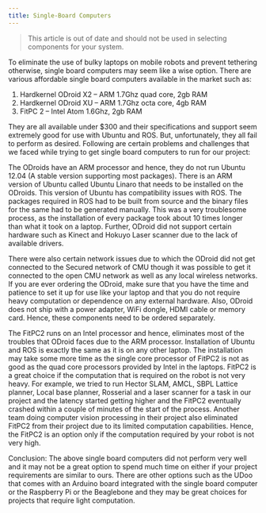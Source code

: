 ```yaml
---
title: Single-Board Computers
---
```


> This article is out of date and should not be used in selecting components for your system.

To eliminate the use of bulky laptops on mobile robots and prevent tethering otherwise, single board computers may seem like a wise option. There are various affordable single board computers available in the market such as:
1. Hardkernel ODroid X2 – ARM 1.7Ghz quad core, 2gb RAM
2. Hardkernel ODroid XU – ARM 1.7Ghz octa core, 4gb RAM
3. FitPC 2 – Intel Atom 1.6Ghz, 2gb RAM

They are all available under $300 and their specifications and support seem
extremely good for use with Ubuntu and ROS. But, unfortunately, they all fail to
perform as desired. Following are certain problems and challenges that we faced
while trying to get single board computers to run for our project:

The ODroids have an ARM processor and hence, they do not run Ubuntu 12.04 (A
stable version supporting most packages). There is an ARM version of Ubuntu called
Ubuntu Linaro that needs to be installed on the ODroids. This version of Ubuntu has compatibility issues with ROS. The packages required in ROS had to be built from
source and the binary files for the same had to be generated manually. This was a
very troublesome process, as the installation of every package took about 10 times
longer than what it took on a laptop. Further, ODroid did not support certain
hardware such as Kinect and Hokuyo Laser scanner due to the lack of available
drivers.

There were also certain network issues due to which the ODroid did not get
connected to the Secured network of CMU though it was possible to get it connected
to the open CMU network as well as any local wireless networks. If you are ever
ordering the ODroid, make sure that you have the time and patience to set it up for
use like your laptop and that you do not require heavy computation or dependence
on any external hardware. Also, ODroid does not ship with a power adapter, WiFi
dongle, HDMI cable or memory card. Hence, these components need to be ordered
separately.

The FitPC2 runs on an Intel processor and hence, eliminates most of the troubles
that ODroid faces due to the ARM processor. Installation of Ubuntu and ROS is
exactly the same as it is on any other laptop. The installation may take some more
time as the single core processor of FitPC2 is not as good as the quad core
processors provided by Intel in the laptops.
FitPC2 is a great choice if the computation that is required on the robot is not very heavy. For example, we tried
to run Hector SLAM, AMCL, SBPL Lattice planner, Local base planner, Rosserial and
a laser scanner for a task in our project and the latency started getting higher and
the FitPC2 eventually crashed within a couple of minutes of the start of the process.
Another team doing computer vision processing in their project also eliminated
FitPC2 from their project due to its limited computation capabilities. Hence, the
FitPC2 is an option only if the computation required by your robot is not very high.

Conclusion:
The above single board computers did not perform very well and it may not be a
great option to spend much time on either if your project requirements are similar
to ours. There are other options such as the UDoo that comes with an Arduino board
integrated with the single board computer or the Raspberry Pi or the Beaglebone
and they may be great choices for projects that require light computation.
